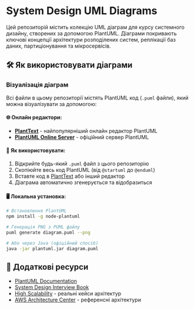 # System Design UML Diagrams

Цей репозиторій містить колекцію UML діаграм для курсу системного дизайну, створених за допомогою PlantUML. Діаграми покривають ключові концепції архітектури розподілених систем, реплікації баз даних, партиціонування та мікросервісів.

## 🛠 Як використовувати діаграми

### Візуалізація діаграм
Всі файли в цьому репозиторії містять PlantUML код (`.puml` файли), який можна візуалізувати за допомогою:

#### 🌐 Онлайн редактори:
- **[PlantText](https://www.planttext.com/)** - найпопулярніший онлайн редактор PlantUML
- **[PlantUML Online Server](https://www.plantuml.com/plantuml/uml/)** - офіційний сервер PlantUML

#### 📝 Як використовувати:
1. Відкрийте будь-який `.puml` файл з цього репозиторію
2. Скопіюйте весь код PlantUML (від `@startuml` до `@enduml`)
3. Вставте код в [PlantText](https://www.planttext.com/) або інший редактор
4. Діаграма автоматично згенерується та відобразиться

#### 🖥 Локальна установка:
```bash
# Встановлення PlantUML
npm install -g node-plantuml

# Генерація PNG з PUML файлу
puml generate diagram.puml --png

# Або через Java (офіційний спосіб)
java -jar plantuml.jar diagram.puml
```

## 📖 Додаткові ресурси

- [PlantUML Documentation](https://plantuml.com/)
- [System Design Interview Book](https://github.com/donnemartin/system-design-primer)
- [High Scalability](http://highscalability.com/) - реальні кейси архітектур
- [AWS Architecture Center](https://aws.amazon.com/architecture/) - референсні архітектури